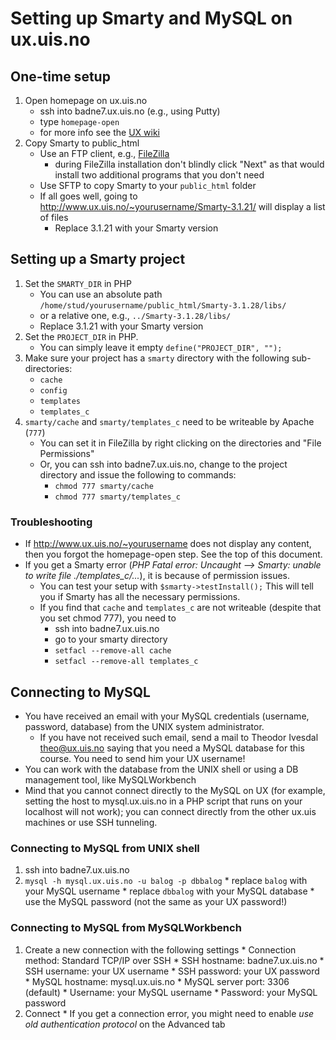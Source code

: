 # Setting up Smarty and MySQL on ux.uis.no

## One-time setup

  1. Open homepage on ux.uis.no
     * ssh into badne7.ux.uis.no (e.g., using Putty)
     * type `homepage-open`
     * for more info see the [UX wiki](http://wiki.ux.uis.no/foswiki/Info/HomePage)
  2. Copy Smarty to public_html
     * Use an FTP client, e.g., [FileZilla](https://filezilla-project.org/)
        * during FileZilla installation don't blindly click "Next" as that would install two additional programs that you don't need
     * Use SFTP to copy Smarty to your `public_html` folder
     * If all goes well, going to <http://www.ux.uis.no/~yourusername/Smarty-3.1.21/> will display a list of files
        * Replace 3.1.21 with your Smarty version

## Setting up a Smarty project

  1. Set the `SMARTY_DIR` in PHP
     * You can use an absolute path `/home/stud/yourusername/public_html/Smarty-3.1.28/libs/`
     * or a relative one, e.g., `../Smarty-3.1.28/libs/`
     * Replace 3.1.21 with your Smarty version
  2. Set the `PROJECT_DIR` in PHP. 
     * You can simply leave it empty `define("PROJECT_DIR", "");`
  3. Make sure your project has a `smarty` directory with the following sub-directories:
     * `cache`
     * `config`
     * `templates`
     * `templates_c`
  4. `smarty/cache` and `smarty/templates_c` need to be writeable by Apache (`777`)
     * You can set it in FileZilla by right clicking on the directories and "File Permissions"
     * Or, you can ssh into badne7.ux.uis.no, change to the project directory and issue the following to commands:
        * `chmod 777 smarty/cache`
        * `chmod 777 smarty/templates_c`

### Troubleshooting

  * If <http://www.ux.uis.no/~yourusername> does not display any content, then you forgot the homepage-open step. See the top of this document.
  * If you get a Smarty error (*PHP Fatal error: Uncaught --> Smarty: unable to write file ./templates_c/...*), it is because of permission issues.
    * You can test your setup with `$smarty->testInstall();` This will tell you if Smarty has all the necessary permissions.
    * If you find that `cache` and `templates_c` are not writeable (despite that you set chmod 777), you need to
      * ssh into badne7.ux.uis.no
      * go to your smarty directory
      * `setfacl --remove-all cache`
      * `setfacl --remove-all templates_c`


## Connecting to MySQL    

  * You have received an email with your MySQL credentials (username, password, database) from the UNIX system administrator.
    * If you have not received such email, send a mail to Theodor Ivesdal <theo@ux.uis.no> saying that you need a MySQL database for this course. You need to send him your UX username!
  * You can work with the database from the UNIX shell or using a DB management tool, like MySQLWorkbench
  * Mind that you cannot connect directly to the MySQL on UX (for example, setting the host to mysql.ux.uis.no in a PHP script that runs on your localhost will not work); you can connect directly from the other ux.uis machines or use SSH tunneling.

### Connecting to MySQL from UNIX shell

  1. ssh into badne7.ux.uis.no
  2. `mysql -h mysql.ux.uis.no -u balog -p dbbalog`
    * replace `balog` with your MySQL username
    * replace `dbbalog` with your MySQL database
    * use the MySQL password (not the same as your UX password!)

### Connecting to MySQL from MySQLWorkbench  

  1. Create a new connection with the following settings
    * Connection method: Standard TCP/IP over SSH
    * SSH hostname: badne7.ux.uis.no
    * SSH username: your UX username
    * SSH password: your UX password
    * MySQL hostname: mysql.ux.uis.no
    * MySQL server port: 3306 (default)
    * Username: your MySQL username
    * Password: your MySQL password
  2. Connect
    * If you get a connection error, you might need to enable *use old authentication protocol* on the Advanced tab
